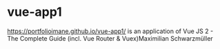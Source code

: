 # vue-app1
https://portfolioimane.github.io/vue-app1/ is an application of Vue JS 2 - The Complete Guide (incl. Vue Router & Vuex)Maximilian Schwarzmüller
